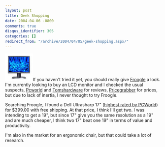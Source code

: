 ```yaml
---
layout: post
title: Geek Shopping
date: 2004-04-06 -0800
comments: true
disqus_identifier: 305
categories: []
redirect_from: "/archive/2004/04/05/geek-shopping.aspx/"
---
```


![](/images/dellultrasharp.jpg)If you haven't tried it yet, you should
really give [Froogle](http://froogle.com/) a look. I'm currently looking
to buy an LCD monitor and I checked the usual suspects,
[Pcworld](http://www.pcworld.com) and
[Tomshardware](http:/www.tomshardware.com) for reviews,
[Pricegrabber](http://www.pricegrabber.com/) for prices, but due to lack
of inertia, I never thought to try Froogle.

Searching Froogle, I found a Dell Ultrasharp 17" ([highest rated by
PCWorld](http://www.pcworld.com/reviews/article/0,aid,114600,00.asp))
for \$399.00 with free shipping. At that price, I think I'll get two. I
was intending to get a 19", but since 17" give you the same resolution
as a 19" and are much cheaper, I think two 17" beat one 19" in terms of
value and productivity.

I'm also in the market for an ergonomic chair, but that could take a lot
of research.

